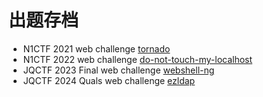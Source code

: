 # 出题存档

- N1CTF 2021 web challenge [tornado](/tornado)
- N1CTF 2022 web challenge [do-not-touch-my-localhost](/do-not-touch-my-localhost)
- JQCTF 2023 Final web challenge [webshell-ng](/webshell-ng)
- JQCTF 2024 Quals web challenge [ezldap](/ezldap)
